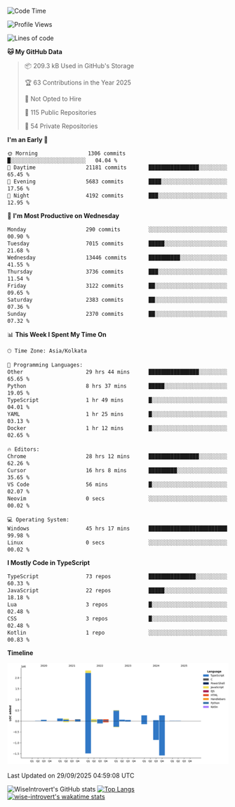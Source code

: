 <!--START_SECTION:waka-->
![Code Time](http://img.shields.io/badge/Code%20Time-4%2C328%20hrs%2024%20mins-blue)

![Profile Views](http://img.shields.io/badge/Profile%20Views-7-blue)

![Lines of code](https://img.shields.io/badge/From%20Hello%20World%20I%27ve%20Written-4.1%20million%20lines%20of%20code-blue)

**🐱 My GitHub Data** 

> 📦 209.3 kB Used in GitHub's Storage 
 > 
> 🏆 63 Contributions in the Year 2025
 > 
> 🚫 Not Opted to Hire
 > 
> 📜 115 Public Repositories 
 > 
> 🔑 54 Private Repositories 
 > 
**I'm an Early 🐤** 

```text
🌞 Morning                1306 commits        █░░░░░░░░░░░░░░░░░░░░░░░░   04.04 % 
🌆 Daytime                21181 commits       ████████████████░░░░░░░░░   65.45 % 
🌃 Evening                5683 commits        ████░░░░░░░░░░░░░░░░░░░░░   17.56 % 
🌙 Night                  4192 commits        ███░░░░░░░░░░░░░░░░░░░░░░   12.95 % 
```
📅 **I'm Most Productive on Wednesday** 

```text
Monday                   290 commits         ░░░░░░░░░░░░░░░░░░░░░░░░░   00.90 % 
Tuesday                  7015 commits        █████░░░░░░░░░░░░░░░░░░░░   21.68 % 
Wednesday                13446 commits       ██████████░░░░░░░░░░░░░░░   41.55 % 
Thursday                 3736 commits        ███░░░░░░░░░░░░░░░░░░░░░░   11.54 % 
Friday                   3122 commits        ██░░░░░░░░░░░░░░░░░░░░░░░   09.65 % 
Saturday                 2383 commits        ██░░░░░░░░░░░░░░░░░░░░░░░   07.36 % 
Sunday                   2370 commits        ██░░░░░░░░░░░░░░░░░░░░░░░   07.32 % 
```


📊 **This Week I Spent My Time On** 

```text
🕑︎ Time Zone: Asia/Kolkata

💬 Programming Languages: 
Other                    29 hrs 44 mins      ████████████████░░░░░░░░░   65.65 % 
Python                   8 hrs 37 mins       █████░░░░░░░░░░░░░░░░░░░░   19.05 % 
TypeScript               1 hr 49 mins        █░░░░░░░░░░░░░░░░░░░░░░░░   04.01 % 
YAML                     1 hr 25 mins        █░░░░░░░░░░░░░░░░░░░░░░░░   03.13 % 
Docker                   1 hr 12 mins        █░░░░░░░░░░░░░░░░░░░░░░░░   02.65 % 

🔥 Editors: 
Chrome                   28 hrs 12 mins      ████████████████░░░░░░░░░   62.26 % 
Cursor                   16 hrs 8 mins       █████████░░░░░░░░░░░░░░░░   35.65 % 
VS Code                  56 mins             █░░░░░░░░░░░░░░░░░░░░░░░░   02.07 % 
Neovim                   0 secs              ░░░░░░░░░░░░░░░░░░░░░░░░░   00.02 % 

💻 Operating System: 
Windows                  45 hrs 17 mins      █████████████████████████   99.98 % 
Linux                    0 secs              ░░░░░░░░░░░░░░░░░░░░░░░░░   00.02 % 
```

**I Mostly Code in TypeScript** 

```text
TypeScript               73 repos            ███████████████░░░░░░░░░░   60.33 % 
JavaScript               22 repos            █████░░░░░░░░░░░░░░░░░░░░   18.18 % 
Lua                      3 repos             █░░░░░░░░░░░░░░░░░░░░░░░░   02.48 % 
CSS                      3 repos             █░░░░░░░░░░░░░░░░░░░░░░░░   02.48 % 
Kotlin                   1 repo              ░░░░░░░░░░░░░░░░░░░░░░░░░   00.83 % 
```



**Timeline**

![Lines of Code chart](https://raw.githubusercontent.com/wise-introvert/wise-introvert/master/assets/bar_graph.png)


 Last Updated on 29/09/2025 04:59:08 UTC
<!--END_SECTION:waka-->

![WiseIntrovert's GitHub stats](https://github-readme-stats.vercel.app/api?username=wise-introvert&count_private=true&show_icons=true)
[![Top Langs](https://github-readme-stats.vercel.app/api/top-langs/?username=wise-introvert&langs_count=10)](https://github.com/anuraghazra/github-readme-stats)
[![wise-introvert's wakatime stats](https://github-readme-stats.vercel.app/api/wakatime?username=wiseintrovert)](https://github.com/anuraghazra/github-readme-stats)
